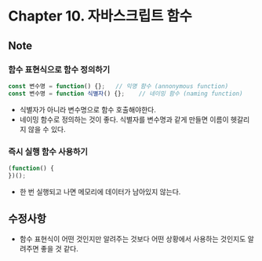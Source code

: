 # Chapter 10. 자바스크립트 함수

## Note

### 함수 표현식으로 함수 정의하기

```javascript
const 변수명 = function() {};   // 익명 함수 (annonymous function)
const 변수명 = function 식별자() {};    // 네이밍 함수 (naming function)
```

- 식별자가 아니라 변수명으로 함수 호출해야한다.
- 네이밍 함수로 정의하는 것이 좋다. 식별자를 변수명과 같게 만들면 이름이 헷갈리지 않을 수 있다.

### 즉시 실행 함수 사용하기

```javascript
(function() {
})();
```

- 한 번 실행되고 나면 메모리에 데이터가 남아있지 않는다.

## 수정사항

- 함수 표현식이 어떤 것인지만 알려주는 것보다 어떤 상황에서 사용하는 것인지도 알려주면 좋을 것 같다.